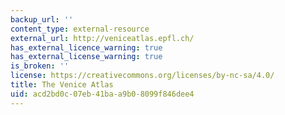 ```yaml
---
backup_url: ''
content_type: external-resource
external_url: http://veniceatlas.epfl.ch/
has_external_licence_warning: true
has_external_license_warning: true
is_broken: ''
license: https://creativecommons.org/licenses/by-nc-sa/4.0/
title: The Venice Atlas
uid: acd2bd0c-07eb-41ba-a9b0-8099f846dee4
---
```

